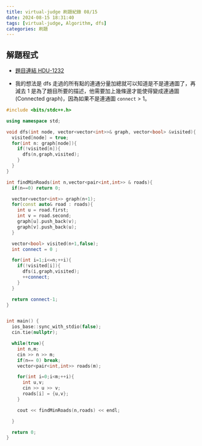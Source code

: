 ```yaml
---
title: virtual-judge 刷題紀錄 08/15
date: 2024-08-15 18:31:40
tags: [virtual-judge, Algorithm, dfs]
categories: 刷題
---
```


## 解題程式

* [題目連結 HDU-1232](https://vjudge.net/problem/HDU-1232)

* 我的想法是 dfs 走過的所有點的連通分量加總就可以知道是不是連通圖了，再減去 1 是為了題目所要的描述，他需要加上幾條邊才能使得變成連通圖 (Connected graph)，因為如果不是連通圖 `connect` > 1。

<!--more-->

```c++
#include <bits/stdc++.h>

using namespace std;

void dfs(int node, vector<vector<int>>& graph, vector<bool> &visited){
  visited[node] = true;
  for(int n: graph[node]){
    if(!visited[n]){
      dfs(n,graph,visited);
    }
  }
}

int findMinRoads(int n,vector<pair<int,int>> & roads){
  if(n==0) return 0;

  vector<vector<int>> graph(n+1);
  for(const auto& road : roads){
    int u = road.first;
    int v = road.second;
    graph[u].push_back(v);
    graph[v].push_back(u);
  }

  vector<bool> visited(n+1,false);
  int connect = 0 ;

  for(int i=1;i<=n;++i){
    if(!visited[i]){
      dfs(i,graph,visited);
      ++connect;
    }
  }

  return connect-1;
}


int main() {
  ios_base::sync_with_stdio(false);
  cin.tie(nullptr);

  while(true){
    int n,m;
    cin >> n >> m;
    if(n== 0) break;
    vector<pair<int,int>> roads(m);

    for(int i=0;i<m;++i){
      int u,v;
      cin >> u >> v;
      roads[i] = {u,v};
    }

    cout << findMinRoads(n,roads) << endl;

  }

  return 0;
}
```
